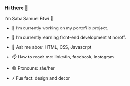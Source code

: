 ### Hi there 👋

I'm Saba Samuel Fitwi 🤣

- 🔭 I’m currently working on my portofilio project.
- 🌱 I’m currently learning front-end development at noroff.


- 💬 Ask me about HTML, CSS, Javascript
- 📫 How to reach me: linkedin, facebook, instagram
- 😄 Pronouns: she/her
- ⚡ Fun fact: design and decor

